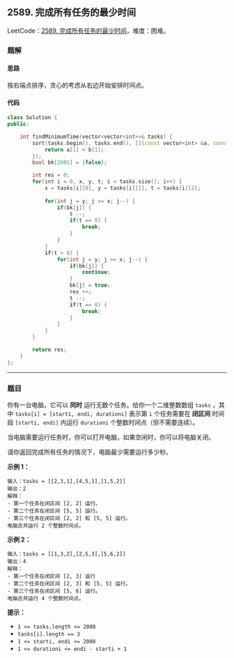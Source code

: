 ## 2589. 完成所有任务的最少时间

LeetCode：[2589. 完成所有任务的最少时间](https://leetcode.cn/problems/minimum-time-to-complete-all-tasks/)，难度：困难。

### 题解

#### 思路

按右端点排序，贪心的考虑从右边开始安排时间点。

#### 代码

```c++
class Solution {
public:

    int findMinimumTime(vector<vector<int>>& tasks) {
        sort(tasks.begin(), tasks.end(), [](const vector<int> &a, const vector<int> &b) {
            return a[1] < b[1];
        });
        bool bk[2001] = {false};

        int res = 0;
        for(int i = 0, x, y, t; i < tasks.size(); i++) {
            x = tasks[i][0], y = tasks[i][1], t = tasks[i][2];
            
            for(int j = y; j >= x; j--) {
                if(bk[j]) {
                    t --;
                    if(t == 0) {
                        break;
                    }
                }
            }
            if(t > 0) {
                for(int j = y; j >= x; j--) {
                    if(bk[j]) {
                        continue;
                    }
                    bk[j] = true;
                    res ++;
                    t --;
                    if(t == 0) {
                        break;
                    }
                }
            }
        }

        return res;
    }
};
```



---



### 题目

你有一台电脑，它可以 **同时** 运行无数个任务。给你一个二维整数数组 `tasks` ，其中 `tasks[i] = [starti, endi, durationi]` 表示第 `i` 个任务需要在 **闭区间** 时间段 `[starti, endi]` 内运行 `durationi` 个整数时间点（但不需要连续）。

当电脑需要运行任务时，你可以打开电脑，如果空闲时，你可以将电脑关闭。

请你返回完成所有任务的情况下，电脑最少需要运行多少秒。

 

**示例 1：**

```
输入：tasks = [[2,3,1],[4,5,1],[1,5,2]]
输出：2
解释：
- 第一个任务在闭区间 [2, 2] 运行。
- 第二个任务在闭区间 [5, 5] 运行。
- 第三个任务在闭区间 [2, 2] 和 [5, 5] 运行。
电脑总共运行 2 个整数时间点。
```

**示例 2：**

```
输入：tasks = [[1,3,2],[2,5,3],[5,6,2]]
输出：4
解释：
- 第一个任务在闭区间 [2, 3] 运行
- 第二个任务在闭区间 [2, 3] 和 [5, 5] 运行。
- 第三个任务在闭区间 [5, 6] 运行。
电脑总共运行 4 个整数时间点。
```

 

**提示：**

- `1 <= tasks.length <= 2000`
- `tasks[i].length == 3`
- `1 <= starti, endi <= 2000`
- `1 <= durationi <= endi - starti + 1 `


